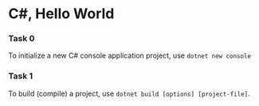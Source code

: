 # C#, Hello World
### Task 0
To initialize a new C# console application project, use `dotnet new console`

### Task 1
To build (compile) a project, use `dotnet build [options] [project-file]`.